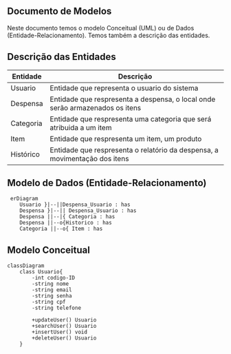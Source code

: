 ## Documento de Modelos

Neste documento temos o modelo Conceitual (UML) ou de Dados (Entidade-Relacionamento). Temos também a descrição das entidades.

## Descrição das Entidades 

| Entidade      | Descrição                                               |
|---------------|---------------------------------------------------------|
| Usuario       | Entidade  que representa o usuario do sistema           |
| Despensa      | Entidade  que respresenta a despensa, o local onde serão armazenados os itens                              |
| Categoria     | Entidade  que respresenta uma categoria que será atribuida a um item                |
| Item          | Entidade  que respresenta um item, um produto                               |
| Histórico     | Entidade  que respresenta   o relatório da despensa, a movimentação dos itens                          |

## Modelo de Dados (Entidade-Relacionamento)

```mermaid
 erDiagram
    Usuario }|--||Despensa_Usuario : has
    Despensa }|--|| Despensa_Usuario : has
    Despensa ||--|{ Categoria : has
    Despensa ||--o{Historico : has
    Categoria ||--o{ Item : has
```


## Modelo Conceitual

```mermaid
classDiagram
    class Usuario{
        -int codigo-ID
        -string nome
        -string email
        -string senha
        -string cpf
        -string telefone
        
        +updateUser() Usuario
        +searchUser() Usuario
        +insertUser() void
        +deleteUser() Usuario
    }
```